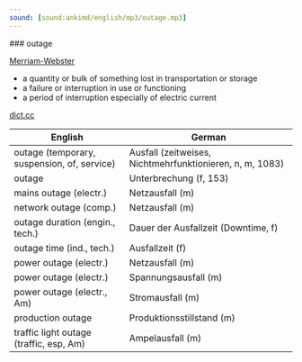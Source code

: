 ```yaml
---
sound: [sound:ankimd/english/mp3/outage.mp3]
---
```


\### outage

[Merriam-Webster](https://www.merriam-webster.com/dictionary/outage)

- a quantity or bulk of something lost in transportation or storage
- a failure or interruption in use or functioning
- a period of interruption especially of electric current

[dict.cc](https://www.dict.cc/outage)

| English        | German       |
| -------------- | ------------ |
| outage (temporary, suspension, of, service) | Ausfall (zeitweises, Nichtmehrfunktionieren, n, m, 1083) |
| outage | Unterbrechung (f, 153) |
| mains outage (electr.) | Netzausfall (m) |
| network outage (comp.) | Netzausfall (m) |
| outage duration (engin., tech.) | Dauer der Ausfallzeit (Downtime, f) |
| outage time (ind., tech.) | Ausfallzeit (f) |
| power outage (electr.) | Netzausfall (m) |
| power outage (electr.) | Spannungsausfall (m) |
| power outage (electr., Am) | Stromausfall (m) |
| production outage | Produktionsstillstand (m) |
| traffic light outage (traffic, esp, Am) | Ampelausfall (m) |
